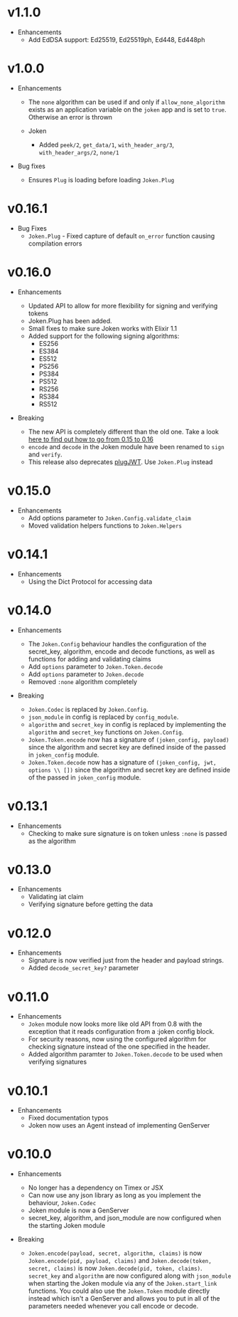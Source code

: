 # v1.1.0
* Enhancements
  * Add EdDSA support: Ed25519, Ed25519ph, Ed448, Ed448ph

# v1.0.0
* Enhancements
  * The `none` algorithm can be used if and only if `allow_none_algorithm` exists as an application variable
  on the `joken` app and is set to `true`. Otherwise an error is thrown  

  * Joken
    * Added `peek/2`, `get_data/1`, `with_header_arg/3`, `with_header_args/2`, `none/1`

* Bug fixes
  * Ensures `Plug` is loading before loading `Joken.Plug`

# v0.16.1
* Bug Fixes
  * `Joken.Plug` - Fixed capture of default `on_error` function causing compilation errors

# v0.16.0
* Enhancements
  * Updated API to allow for more flexibility for signing and verifying tokens
  * Joken.Plug has been added.
  * Small fixes to make sure Joken works with Elixir 1.1
  * Added support for the following signing algorithms:
    * ES256
    * ES384
    * ES512
    * PS256
    * PS384
    * PS512
    * RS256
    * RS384
    * RS512

* Breaking
  * The new API is completely different than the old one. Take a look [here to find out how to go from 0.15 to 0.16](https://github.com/bryanjos/joken/wiki/Moving-from-0.15-to-0.16)
  * `encode` and `decode` in the Joken module have been renamed to `sign` and `verify`.
  * This release also deprecates [plugJWT](https://hex.pm/packages/plug_jwt). Use `Joken.Plug` instead

# v0.15.0
* Enhancements
  * Add options parameter to `Joken.Config.validate_claim`
  * Moved validation helpers functions to `Joken.Helpers`

# v0.14.1

  * Enhancements
    * Using the Dict Protocol for accessing data

# v0.14.0

  * Enhancements
    * The `Joken.Config` behaviour handles the configuration of the secret_key, algorithm, encode and decode functions, as well as functions for adding and validating claims
    * Add `options` parameter to `Joken.Token.decode`
    * Add `options` parameter to `Joken.decode`
    * Removed `:none` algorithm completely

  * Breaking
    * `Joken.Codec` is replaced by `Joken.Config`.
    * `json_module` in config is replaced by `config_module`.
    * `algorithm` and `secret_key` in config is replaced by implementing the `algorithm` and `secret_key` functions on `Joken.Config`.
    * `Joken.Token.encode` now has a signature of `(joken_config, payload)` since the algorithm and secret key are defined inside of the passed in `joken_config` module.
    * `Joken.Token.decode` now has a signature of `(joken_config, jwt, options \\ [])` since the algorithm and secret key are defined inside of the passed in `joken_config` module.

# v0.13.1

  * Enhancements
    * Checking to make sure signature is on token unless `:none` is passed as the algorithm

# v0.13.0

  * Enhancements
    * Validating iat claim
    * Verifying signature before getting the data

# v0.12.0

  * Enhancements
    * Signature is now verified just from the header and payload strings.
    * Added `decode_secret_key?` parameter

# v0.11.0

  * Enhancements
    * `Joken` module now looks more like old API from 0.8 with the exception that it reads configuration from a :joken config block.
    * For security reasons, now using the configured algorithm for checking signature instead of the one specified in the header.
    * Added algorithm paramter to `Joken.Token.decode` to be used when verifying signatures

# v0.10.1

  * Enhancements
    * Fixed documentation typos
    * Joken now uses an Agent instead of implementing GenServer


# v0.10.0

  * Enhancements
    * No longer has a dependency on Timex or JSX
    * Can now use any json library as long as you implement the behaviour, `Joken.Codec`
    * Joken module is now a GenServer
    * secret_key, algorithm, and json_module are now configured when the starting Joken module

  * Breaking
    * `Joken.encode(payload, secret, algorithm, claims)` is now `Joken.encode(pid, payload, claims)` and `Joken.decode(token, secret, claims)` is now `Joken.decode(pid, token, claims)`. `secret_key` and `algorithm` are now configured along with `json_module` when starting the Joken module via any of the `Joken.start_link` functions. You could also use the `Joken.Token` module directly instead which isn't a GenServer and allows you to put in all of the parameters needed whenever you call encode or decode.
